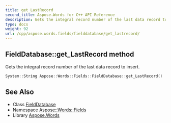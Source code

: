 ```yaml
---
title: get_LastRecord
second_title: Aspose.Words for C++ API Reference
description: Gets the integral record number of the last data record to insert.
type: docs
weight: 92
url: /cpp/aspose.words.fields/fielddatabase/get_lastrecord/
---
```

## FieldDatabase::get_LastRecord method


Gets the integral record number of the last data record to insert.

```cpp
System::String Aspose::Words::Fields::FieldDatabase::get_LastRecord()
```

## See Also

* Class [FieldDatabase](../)
* Namespace [Aspose::Words::Fields](../../)
* Library [Aspose.Words](../../../)
